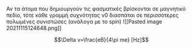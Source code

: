 Αν τα άτοµα που δηµιουργούν τις φασµατικές βρίσκονται σε µαγνητικό πεδίο, τότε κάθε γραµµή συχνότητας ν0 διασπάται σε περισσότερες πολωµένες συνιστώσες (ανάλογα με το spin)
![[Pasted image 20211115124648.png]]

$$\Delta v=\frac{eB}{4\pi me} [Hz]$$